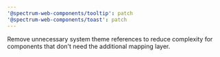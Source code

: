 ```yaml
---
'@spectrum-web-components/tooltip': patch
'@spectrum-web-components/toast': patch
---
```


Remove unnecessary system theme references to reduce complexity for components that don't need the additional mapping layer.
